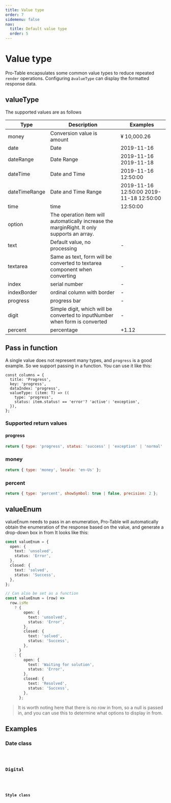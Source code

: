 ```yaml
---
title: Value type
order: 7
sidemenu: false
nav:
  title: Default value type
  order: 5
---
```


# Value type

Pro-Table encapsulates some common value types to reduce repeated `render` operations. Configuring a`valueType` can display the formatted response data.

## valueType

The supported values ​​are as follows

| Type | Description | Examples |
| --- | --- | --- |
| money | Conversion value is amount | ¥ 10,000.26 |
| date | Date | 2019-11-16 |
| dateRange | Date Range | 2019-11-16 2019-11-18 |
| dateTime | Date and Time | 2019-11-16 12:50:00 |
| dateTimeRange | Date and Time Range | 2019-11-16 12:50:00 2019-11-18 12:50:00 |
| time | time | 12:50:00 |
| option | The operation item will automatically increase the marginRight. It only supports an array. |
| text | Default value, no processing | - |
| textarea | Same as text, form will be converted to textarea component when converting | - |
| index | serial number | - |
| indexBorder | ordinal column with border | - |
| progress | progress bar | - |
| digit | Simple digit, which will be converted to inputNumber when form is converted | - |
| percent | percentage | +1.12 |

## Pass in function

A single value does not represent many types, and `progress` is a good example. So we support passing in a function. You can use it like this:

```tsxpure
const columns = {
  title: 'Progress',
  key: 'progress',
  dataIndex: 'progress',
  valueType: (item: T) => ((
    type: 'progress',
    status: item.status! == 'error'? 'active': 'exception',
  }),
};
```

### Supported return values

#### progress

```js
return { type: 'progress', status: 'success' | 'exception' | 'normal' | 'active' };
```

### money

```js
return { type: 'money', locale: 'en-Us' };
```

### percent

```js
return { type: 'percent', showSymbol: true | false, precision: 2 };
```

## valueEnum

valueEnum needs to pass in an enumeration, Pro-Table will automatically obtain the enumeration of the response based on the value, and generate a drop-down box in from It looks like this:

```ts | pure
const valueEnum = {
  open: {
    text: 'unsolved',
    status: 'Error',
  },
  closed: {
    text: 'solved',
    status: 'Success',
  },
};

// Can also be set as a function
const valueEnum = (row) =>
  row.isMe
    ? {
        open: {
          text: 'unsolved',
          status: 'Error',
        },
        closed: {
          text: 'solved',
          status: 'Success',
        },
      }
    : {
        open: {
          text: 'Waiting for solution',
          status: 'Error',
        },
        closed: {
          text: 'Resolved',
          status: 'Success',
        },
      };
```

> It is worth noting here that there is no row in from, so a null is passed in, and you can use this to determine what options to display in from.

## Examples

### Date class

<code src="./demo/valueTypeDate.tsx" />

### Digital

<code src="./demo/valueTypeNumber.tsx" />

### Style class

<code src="./demo/valueType.tsx" />
